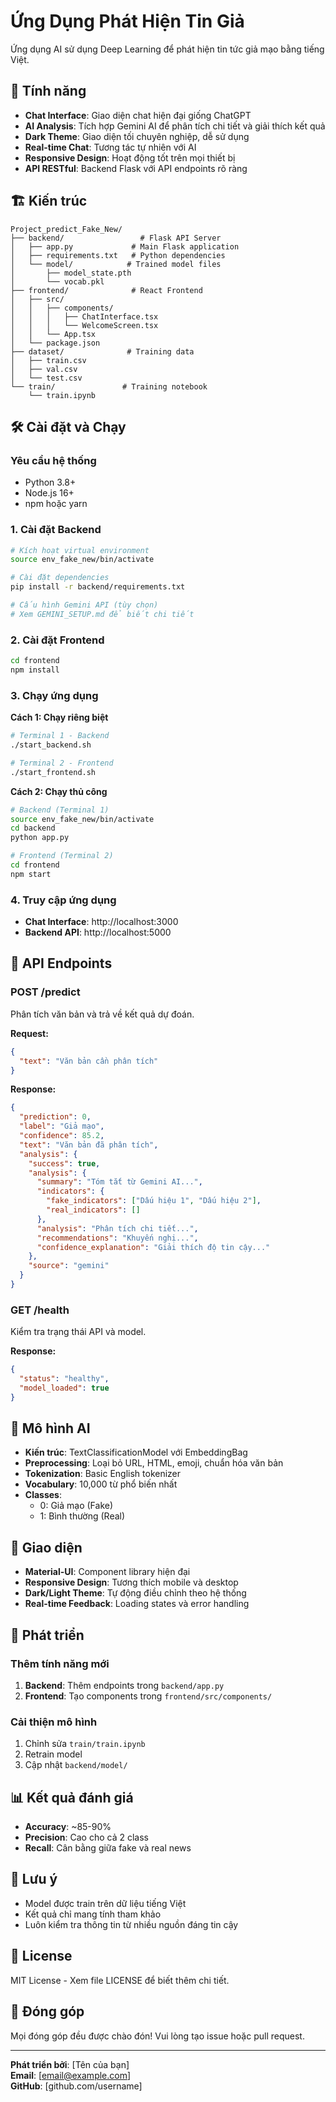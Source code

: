# Ứng Dụng Phát Hiện Tin Giả

Ứng dụng AI sử dụng Deep Learning để phát hiện tin tức giả mạo bằng tiếng Việt.

## 🚀 Tính năng

- **Chat Interface**: Giao diện chat hiện đại giống ChatGPT
- **AI Analysis**: Tích hợp Gemini AI để phân tích chi tiết và giải thích kết quả
- **Dark Theme**: Giao diện tối chuyên nghiệp, dễ sử dụng
- **Real-time Chat**: Tương tác tự nhiên với AI
- **Responsive Design**: Hoạt động tốt trên mọi thiết bị
- **API RESTful**: Backend Flask với API endpoints rõ ràng

## 🏗️ Kiến trúc

```
Project_predict_Fake_New/
├── backend/                 # Flask API Server
│   ├── app.py             # Main Flask application
│   ├── requirements.txt   # Python dependencies
│   └── model/            # Trained model files
│       ├── model_state.pth
│       └── vocab.pkl
├── frontend/              # React Frontend
│   ├── src/
│   │   ├── components/
│   │   │   ├── ChatInterface.tsx
│   │   │   └── WelcomeScreen.tsx
│   │   └── App.tsx
│   └── package.json
├── dataset/              # Training data
│   ├── train.csv
│   ├── val.csv
│   └── test.csv
└── train/               # Training notebook
    └── train.ipynb
```

## 🛠️ Cài đặt và Chạy

### Yêu cầu hệ thống
- Python 3.8+
- Node.js 16+
- npm hoặc yarn

### 1. Cài đặt Backend

```bash
# Kích hoạt virtual environment
source env_fake_new/bin/activate

# Cài đặt dependencies
pip install -r backend/requirements.txt

# Cấu hình Gemini API (tùy chọn)
# Xem GEMINI_SETUP.md để biết chi tiết
```

### 2. Cài đặt Frontend

```bash
cd frontend
npm install
```

### 3. Chạy ứng dụng

**Cách 1: Chạy riêng biệt**

```bash
# Terminal 1 - Backend
./start_backend.sh

# Terminal 2 - Frontend  
./start_frontend.sh
```

**Cách 2: Chạy thủ công**

```bash
# Backend (Terminal 1)
source env_fake_new/bin/activate
cd backend
python app.py

# Frontend (Terminal 2)
cd frontend
npm start
```

### 4. Truy cập ứng dụng

- **Chat Interface**: http://localhost:3000
- **Backend API**: http://localhost:5000

## 📡 API Endpoints

### POST /predict
Phân tích văn bản và trả về kết quả dự đoán.

**Request:**
```json
{
  "text": "Văn bản cần phân tích"
}
```

**Response:**
```json
{
  "prediction": 0,
  "label": "Giả mạo",
  "confidence": 85.2,
  "text": "Văn bản đã phân tích",
  "analysis": {
    "success": true,
    "analysis": {
      "summary": "Tóm tắt từ Gemini AI...",
      "indicators": {
        "fake_indicators": ["Dấu hiệu 1", "Dấu hiệu 2"],
        "real_indicators": []
      },
      "analysis": "Phân tích chi tiết...",
      "recommendations": "Khuyến nghị...",
      "confidence_explanation": "Giải thích độ tin cậy..."
    },
    "source": "gemini"
  }
}
```

### GET /health
Kiểm tra trạng thái API và model.

**Response:**
```json
{
  "status": "healthy",
  "model_loaded": true
}
```

## 🤖 Mô hình AI

- **Kiến trúc**: TextClassificationModel với EmbeddingBag
- **Preprocessing**: Loại bỏ URL, HTML, emoji, chuẩn hóa văn bản
- **Tokenization**: Basic English tokenizer
- **Vocabulary**: 10,000 từ phổ biến nhất
- **Classes**: 
  - 0: Giả mạo (Fake)
  - 1: Bình thường (Real)

## 🎨 Giao diện

- **Material-UI**: Component library hiện đại
- **Responsive Design**: Tương thích mobile và desktop
- **Dark/Light Theme**: Tự động điều chỉnh theo hệ thống
- **Real-time Feedback**: Loading states và error handling

## 🔧 Phát triển

### Thêm tính năng mới

1. **Backend**: Thêm endpoints trong `backend/app.py`
2. **Frontend**: Tạo components trong `frontend/src/components/`

### Cải thiện mô hình

1. Chỉnh sửa `train/train.ipynb`
2. Retrain model
3. Cập nhật `backend/model/`

## 📊 Kết quả đánh giá

- **Accuracy**: ~85-90%
- **Precision**: Cao cho cả 2 class
- **Recall**: Cân bằng giữa fake và real news

## 🚨 Lưu ý

- Model được train trên dữ liệu tiếng Việt
- Kết quả chỉ mang tính tham khảo
- Luôn kiểm tra thông tin từ nhiều nguồn đáng tin cậy

## 📝 License

MIT License - Xem file LICENSE để biết thêm chi tiết.

## 🤝 Đóng góp

Mọi đóng góp đều được chào đón! Vui lòng tạo issue hoặc pull request.

---

**Phát triển bởi**: [Tên của bạn]  
**Email**: [email@example.com]  
**GitHub**: [github.com/username]